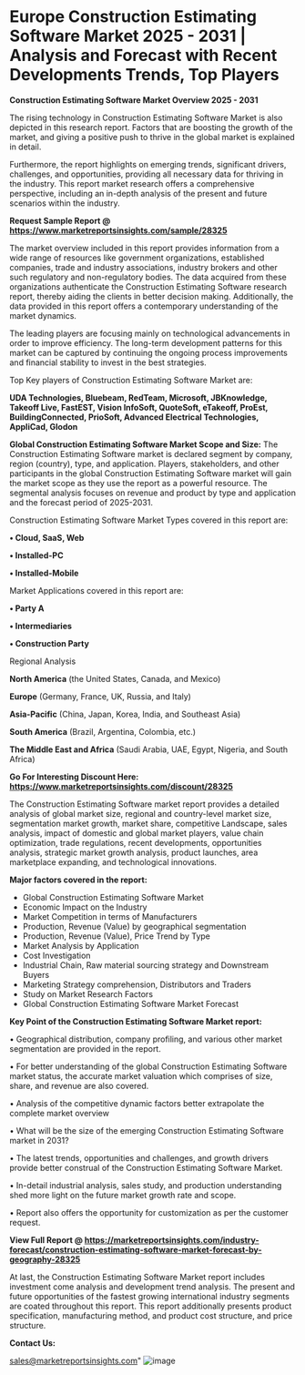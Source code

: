 # Europe Construction Estimating Software Market 2025 - 2031 | Analysis and Forecast with Recent Developments Trends, Top Players

<Strong> Construction Estimating Software Market Overview 2025 - 2031</strong>

The rising technology in Construction Estimating Software Market is also depicted in this research report. Factors that are boosting the growth of the market, and giving a positive push to thrive in the global market is explained in detail.

Furthermore, the report highlights on emerging trends, significant drivers, challenges, and opportunities, providing all necessary data for thriving in the industry. This report market research offers a comprehensive perspective, including an in-depth analysis of the present and future scenarios within the industry.

<strong>Request Sample Report @ <a href=https://www.marketreportsinsights.com/sample/28325>https://www.marketreportsinsights.com/sample/28325</a></strong>

The market overview included in this report provides information from a wide range of resources like government organizations, established companies, trade and industry associations, industry brokers and other such regulatory and non-regulatory bodies. The data acquired from these organizations authenticate the Construction Estimating Software research report, thereby aiding the clients in better decision making. Additionally, the data provided in this report offers a contemporary understanding of the market dynamics.

The leading players are focusing mainly on technological advancements in order to improve efficiency. The long-term development patterns for this market can be captured by continuing the ongoing process improvements and financial stability to invest in the best strategies.

Top Key players of Construction Estimating Software Market are:

<strong>UDA Technologies, Bluebeam, RedTeam, Microsoft, JBKnowledge, Takeoff Live, FastEST, Vision InfoSoft, QuoteSoft, eTakeoff, ProEst, BuildingConnected, PrioSoft, Advanced Electrical Technologies, AppliCad, Glodon</strong>

<strong><b>Global Construction Estimating Software Market Scope and Size:</b></strong>
The Construction Estimating Software market is declared segment by company, region (country), type, and application. Players, stakeholders, and other participants in the global Construction Estimating Software market will gain the market scope as they use the report as a powerful resource. The segmental analysis focuses on revenue and product by type and application and the forecast period of 2025-2031.

Construction Estimating Software Market Types covered in this report are:

<strong>• Cloud, SaaS, Web

• Installed-PC

• Installed-Mobile</strong>

Market Applications covered in this report are:

<strong>• Party A

• Intermediaries

• Construction Party</strong> 

Regional Analysis

<strong>North America</strong> (the United States, Canada, and Mexico)

<strong>Europe</strong> (Germany, France, UK, Russia, and Italy)

<strong>Asia-Pacific</strong> (China, Japan, Korea, India, and Southeast Asia)

<strong>South America</strong> (Brazil, Argentina, Colombia, etc.)

<strong>The Middle East and Africa</strong> (Saudi Arabia, UAE, Egypt, Nigeria, and South Africa)

<strong>Go For Interesting Discount Here: <a href=https://www.marketreportsinsights.com/discount/28325>https://www.marketreportsinsights.com/discount/28325</a></strong>

The Construction Estimating Software market report provides a detailed analysis of global market size, regional and country-level market size, segmentation market growth, market share, competitive Landscape, sales analysis, impact of domestic and global market players, value chain optimization, trade regulations, recent developments, opportunities analysis, strategic market growth analysis, product launches, area marketplace expanding, and technological innovations.

<strong><b>Major factors covered in the report:</b></strong>
<ul>
  <li>Global Construction Estimating Software Market </li>
  <li>Economic Impact on the Industry</li>
  <li>Market Competition in terms of Manufacturers</li>
  <li>Production, Revenue (Value) by geographical segmentation</li>
  <li>Production, Revenue (Value), Price Trend by Type</li>
  <li>Market Analysis by Application</li>
  <li>Cost Investigation</li>
  <li>Industrial Chain, Raw material sourcing strategy and Downstream Buyers</li>
  <li>Marketing Strategy comprehension, Distributors and Traders</li>
  <li>Study on Market Research Factors</li>
  <li>Global Construction Estimating Software Market Forecast</li>
</ul>

<strong><b>Key Point of the Construction Estimating Software Market report:</b></strong>

• Geographical distribution, company profiling, and various other market segmentation are provided in the report.

• For better understanding of the global Construction Estimating Software market status, the accurate market valuation which comprises of size, share, and revenue are also covered.

• Analysis of the competitive dynamic factors better extrapolate the complete market overview

• What will be the size of the emerging Construction Estimating Software market in 2031?

• The latest trends, opportunities and challenges, and growth drivers provide better construal of the Construction Estimating Software Market.

• In-detail industrial analysis, sales study, and production understanding shed more light on the future market growth rate and scope.

• Report also offers the opportunity for customization as per the customer request.

<strong><b>View Full Report @ <a href=https://marketreportsinsights.com/industry-forecast/construction-estimating-software-market-forecast-by-geography-28325>https://marketreportsinsights.com/industry-forecast/construction-estimating-software-market-forecast-by-geography-28325</a></b></strong>


At last, the Construction Estimating Software Market report includes investment come analysis and development trend analysis. The present and future opportunities of the fastest growing international industry segments are coated throughout this report. This report additionally presents product specification, manufacturing method, and product cost structure, and price structure.

<strong>Contact Us:</strong>

sales@marketreportsinsights.com"
![image](https://github.com/user-attachments/assets/7ec261b7-feb2-4d66-9b0f-b9efe3a361e3)
